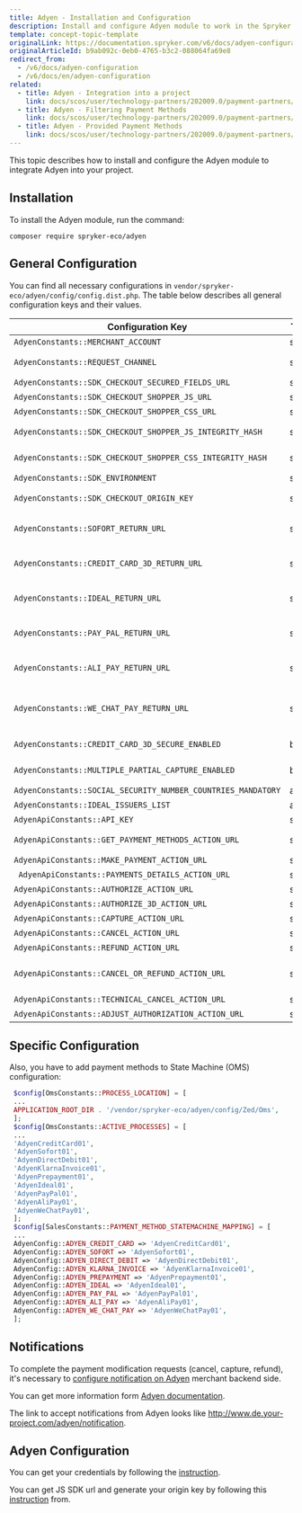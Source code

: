 ```yaml
---
title: Adyen - Installation and Configuration
description: Install and configure Adyen module to work in the Spryker Commerce OS.
template: concept-topic-template
originalLink: https://documentation.spryker.com/v6/docs/adyen-configuration
originalArticleId: b9ab092c-0eb0-4765-b3c2-088064fa69e8
redirect_from:
  - /v6/docs/adyen-configuration
  - /v6/docs/en/adyen-configuration
related:
  - title: Adyen - Integration into a project
    link: docs/scos/user/technology-partners/202009.0/payment-partners/adyen/adyen-integration-into-a-project.html
  - title: Adyen - Filtering Payment Methods
    link: docs/scos/user/technology-partners/202009.0/payment-partners/adyen/adyen-filtering-payment-methods.html
  - title: Adyen - Provided Payment Methods
    link: docs/scos/user/technology-partners/202009.0/payment-partners/adyen/adyen-provided-payment-methods.html
---
```


This topic describes how to install and configure the Adyen module to integrate Adyen into your project.

## Installation
To install the Adyen module, run the command:
```
composer require spryker-eco/adyen
```


## General Configuration

You can find all necessary configurations in `vendor/spryker-eco/adyen/config/config.dist.php`.
The table below describes all general configuration keys and their values.

|Configuration Key|Type|Description|
| --- | --- | --- |
| `AdyenConstants::MERCHANT_ACCOUNT` | string | Name of merchant account. |
| `AdyenConstants::REQUEST_CHANNEL` | string | Name of channel communication with Adyen. It has to be "Web". |
| `AdyenConstants::SDK_CHECKOUT_SECURED_FIELDS_URL` | string | JS SDK URL to encrypt Credit Card secure fields. |
| `AdyenConstants::SDK_CHECKOUT_SHOPPER_JS_URL` | string | URL to Adyen Checkout shopper SDK JS file. |
| `AdyenConstants::SDK_CHECKOUT_SHOPPER_CSS_URL` | string | URL to Adyen Checkout shopper SDK CSS file. |
| `AdyenConstants::SDK_CHECKOUT_SHOPPER_JS_INTEGRITY_HASH` | string | Subresource Integrity (SRI) hash for Checkout shopper SDK JS file. |
| `AdyenConstants::SDK_CHECKOUT_SHOPPER_CSS_INTEGRITY_HASH` | string | Subresource Integrity (SRI) hash for Checkout shopper SDK CSS file. |
| `AdyenConstants::SDK_ENVIRONMENT` | string | Adyen Environment name for SDK. |
| `AdyenConstants::SDK_CHECKOUT_ORIGIN_KEY` | string | Origin key of JS SDK that is generated based on the project base URL. |
| `AdyenConstants::SOFORT_RETURN_URL` | string | URL to return customer after payment on Sofort: `http://mysprykershop.com/adyen/callback/redirect-sofort`. |
| `AdyenConstants::CREDIT_CARD_3D_RETURN_URL` | string | URL to return customer after passing 3D secure: `http://mysprykershop.com/adyen/callback/redirect-credit-card-3`. |
| `AdyenConstants::IDEAL_RETURN_URL` | string | URL to return customer after payment on iDeal: `http://mysprykershop.com/adyen/callback/redirect-ideal`. |
| `AdyenConstants::PAY_PAL_RETURN_URL` | string | URL to return customer after payment on PayPal: `http://mysprykershop.com/adyen/callback/redirect-paypal`. |
| `AdyenConstants::ALI_PAY_RETURN_URL` | string | URL to return customer after payment on AliPay: `http://mysprykershop.com/adyen/callback/redirect-alipay`. |
| `AdyenConstants::WE_CHAT_PAY_RETURN_URL` | string | URL to return customer after payment on WeChatPay: `http://mysprykershop.com/adyen/callback/redirect-wechatpay`. |
| `AdyenConstants::CREDIT_CARD_3D_SECURE_ENABLED` | bool | Checks if 3D secure is enabled for Credit Card payments. |
| `AdyenConstants::MULTIPLE_PARTIAL_CAPTURE_ENABLED` | bool | Checks if multiple capture is enabled. False by default. |
| `AdyenConstants::SOCIAL_SECURITY_NUMBER_COUNTRIES_MANDATORY` | array | List of countries with mandatory SSN. |
| `AdyenConstants::IDEAL_ISSUERS_LIST` | array | List of iDeal issuers. |
| `AdyenApiConstants::API_KEY` | string | API key, provided by Adyen. |
| `AdyenApiConstants::GET_PAYMENT_METHODS_ACTION_URL` | string | URL for the API call to get available payment methods. |
| `AdyenApiConstants::MAKE_PAYMENT_ACTION_URL` | string | URL for the API call to make payment. |
|` AdyenApiConstants::PAYMENTS_DETAILS_ACTION_URL` | string | URL for the API call to retrieve payment details . |
| `AdyenApiConstants::AUTHORIZE_ACTION_URL` | string | URL for the authorization API call. |
| `AdyenApiConstants::AUTHORIZE_3D_ACTION_URL` | string | URL for the 3D authorization API call. |
| `AdyenApiConstants::CAPTURE_ACTION_URL` | string | URL for the capture API call. |
| `AdyenApiConstants::CANCEL_ACTION_URL` | string | URL for the cancel API call. |
| `AdyenApiConstants::REFUND_ACTION_URL` | string | URL for the refund API call. |
| `AdyenApiConstants::CANCEL_OR_REFUND_ACTION_URL` | string | URL for the API call to cancel payment. When it's not possible to know if the payment is already captured, it is used for the refund API call. |
| `AdyenApiConstants::TECHNICAL_CANCEL_ACTION_URL` | string | URL for the technical cancellation API call. |
| `AdyenApiConstants::ADJUST_AUTHORIZATION_ACTION_URL` | string | URL for the API call to adjust the authorized amount. |

## Specific Configuration
Also, you have to add payment methods to State Machine (OMS) configuration:

```php
 $config[OmsConstants::PROCESS_LOCATION] = [
 ...
 APPLICATION_ROOT_DIR . '/vendor/spryker-eco/adyen/config/Zed/Oms',
 ];
 $config[OmsConstants::ACTIVE_PROCESSES] = [
 ...
 'AdyenCreditCard01',
 'AdyenSofort01',
 'AdyenDirectDebit01',
 'AdyenKlarnaInvoice01',
 'AdyenPrepayment01',
 'AdyenIdeal01',
 'AdyenPayPal01',
 'AdyenAliPay01',
 'AdyenWeChatPay01',
 ];
 $config[SalesConstants::PAYMENT_METHOD_STATEMACHINE_MAPPING] = [
 ...
 AdyenConfig::ADYEN_CREDIT_CARD => 'AdyenCreditCard01',
 AdyenConfig::ADYEN_SOFORT => 'AdyenSofort01',
 AdyenConfig::ADYEN_DIRECT_DEBIT => 'AdyenDirectDebit01',
 AdyenConfig::ADYEN_KLARNA_INVOICE => 'AdyenKlarnaInvoice01',
 AdyenConfig::ADYEN_PREPAYMENT => 'AdyenPrepayment01',
 AdyenConfig::ADYEN_IDEAL => 'AdyenIdeal01',
 AdyenConfig::ADYEN_PAY_PAL => 'AdyenPayPal01',
 AdyenConfig::ADYEN_ALI_PAY => 'AdyenAliPay01',
 AdyenConfig::ADYEN_WE_CHAT_PAY => 'AdyenWeChatPay01',
 ];
 ```

## Notifications

To complete the payment modification requests (cancel, capture, refund), it's necessary to [configure notification on Adyen](https://docs.adyen.com/platforms/configure-notifications) merchant backend side.

You can get more information form [Adyen documentation](https://docs.adyen.com/developers).

The link to accept notifications from Adyen looks like http://www.de.your-project.com/adyen/notification.

## Adyen Configuration

You can get your credentials by following the [instruction](https://docs.adyen.com/online-payments/classic-integrations/api-integration-ecommerce).

You can get JS SDK url and generate your origin key by following this [instruction](https://docs.adyen.com/online-payments/classic-integrations/api-integration-ecommerce) from.

